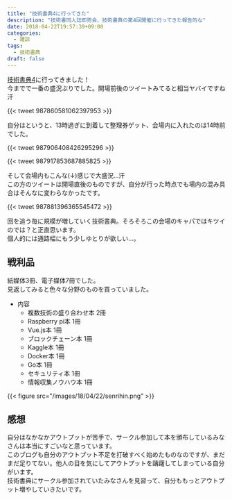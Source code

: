 ```yaml
---
title: "技術書典4に行ってきた"
description: "技術書同人誌即売会、技術書典の第4回開催に行ってきた報告的な"
date: 2018-04-22T19:57:39+09:00
categories:
  - 雑談
tags:
  - 技術書典
draft: false
---
```


[技術書典4](https://techbookfest.org/event/tbf04)に行ってきました！  
今までで一番の盛況ぶりでした。開場前後のツイートみてると相当ヤバイですね汗

{{< tweet 987860581062397953 >}}

自分はというと、13時過ぎに到着して整理券ゲット、会場内に入れたのは14時前でした。

{{< tweet 987906408426295296 >}}

{{< tweet 987917853687885825 >}}

そして会場内もこんな(↓)感じで大盛況…汗  
この方のツイートは開場直後のものですが、自分が行った時点でも場内の混み具合はそんなに変わらなかったです。

{{< tweet 987881396365545472 >}}

回を追う毎に規模が増していく技術書典。そろそろこの会場のキャパではキツイのでは？と正直思います。  
個人的には通路幅にもう少しゆとりが欲しい…。

## 戦利品

紙媒体3冊、電子媒体7冊でした。  
見返してみると色々な分野のものを買っていました。

- 内容
    - 複数技術の盛り合わせ本 2冊
    - Raspberry pi本 1冊
    - Vue.js本 1冊
    - ブロックチェーン本 1冊
    - Kaggle本 1冊
    - Docker本 1冊
    - Go本 1冊
    - セキュリティ本 1冊
    - 情報収集ノウハウ本 1冊

{{< figure src="/images/18/04/22/senrihin.png" >}}

## 感想

自分はなかなかアウトプットが苦手で、サークル参加して本を頒布しているみなさんは本当にすごいなと思っています。  
このブログも自分のアウトプット不足を打破すべく始めたものなのですが、まだまだ足りてない。他人の目を気にしてアウトプットを躊躇してしまっている自分がいます。  
技術書典にサークル参加されていたみなさんを見習って、自分ももっとアウトプット増やしていきたいです。
